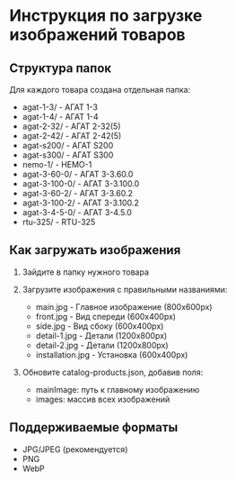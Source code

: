 # Инструкция по загрузке изображений товаров

## Структура папок

Для каждого товара создана отдельная папка:

- agat-1-3/ - АГАТ 1-3
- agat-1-4/ - АГАТ 1-4
- agat-2-32/ - АГАТ 2-32(5)
- agat-2-42/ - АГАТ 2-42(5)
- agat-s200/ - АГАТ S200
- agat-s300/ - АГАТ S300
- nemo-1/ - НЕМО-1
- agat-3-60-0/ - АГАТ 3-3.60.0
- agat-3-100-0/ - АГАТ 3-3.100.0
- agat-3-60-2/ - АГАТ 3-3.60.2
- agat-3-100-2/ - АГАТ 3-3.100.2
- agat-3-4-5-0/ - АГАТ 3-4.5.0
- rtu-325/ - RTU-325


## Как загружать изображения

1. Зайдите в папку нужного товара
2. Загрузите изображения с правильными названиями:
   - main.jpg - Главное изображение (800x600px)
   - front.jpg - Вид спереди (600x400px)
   - side.jpg - Вид сбоку (600x400px)
   - detail-1.jpg - Детали (1200x800px)
   - detail-2.jpg - Детали (1200x800px)
   - installation.jpg - Установка (600x400px)

3. Обновите catalog-products.json, добавив поля:
   - mainImage: путь к главному изображению
   - images: массив всех изображений

## Поддерживаемые форматы
- JPG/JPEG (рекомендуется)
- PNG
- WebP
